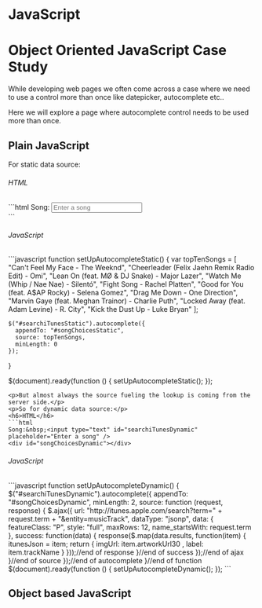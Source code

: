 # JavaScript
<h1>Object Oriented JavaScript Case Study</h1>
<p>While developing web pages we often come across a case where we need to use a control more than once like datepicker, autocomplete etc..</p>
<p>Here we will explore a page where autocomplete control needs to be used more than once.</p>

<h2>Plain JavaScript</h2>
<p>For static data source:</p>
<h6>HTML</h6>
```html
Song:&nbsp;<input type="text" id="searchiTunesStatic" placeholder="Enter a song" />
<div id="songChoicesStatic"></div>
```
<h6>JavaScript</h6>
```javascript
function setUpAutocompleteStatic() {
    var topTenSongs = [ "Can't Feel My Face - The Weeknd", "Cheerleader (Felix Jaehn Remix Radio Edit) - Omi", "Lean On (feat. MØ & DJ Snake) - Major Lazer",
        "Watch Me (Whip / Nae Nae) - Silentó", "Fight Song - Rachel Platten", "Good for You (feat. A$AP Rocky) - Selena Gomez",
        "Drag Me Down - One Direction", "Marvin Gaye (feat. Meghan Trainor) - Charlie Puth", "Locked Away (feat. Adam Levine) - R. City",
        "Kick the Dust Up - Luke Bryan" 
      ];
    
    $("#searchiTunesStatic").autocomplete({
      appendTo: "#songChoicesStatic",
      source: topTenSongs,
      minLength: 0
    });
}

$(document).ready(function () {
  setUpAutocompleteStatic();
});
```
<p>But almost always the source fueling the lookup is coming from the server side.</p>
<p>So for dynamic data source:</p>
<h6>HTML</h6>
```html
Song:&nbsp;<input type="text" id="searchiTunesDynamic" placeholder="Enter a song" />
<div id="songChoicesDynamic"></div>
```
<h6>JavaScript</h6>
```javascript
function setUpAutocompleteDynamic() {
    $("#searchiTunesDynamic").autocomplete({
        appendTo: "#songChoicesDynamic",
        minLength: 2,
        source: function (request, response) {
            $.ajax({
                url: "http://itunes.apple.com/search?term=" + request.term + "&entity=musicTrack",
                dataType: "jsonp",
                data: {
                    featureClass: "P",
                    style: "full",
                    maxRows: 12,
                    name_startsWith: request.term
                },
                success: function(data) {
                    response($.map(data.results, function(item) {
                        itunesJson = item;
                        return {
                            imgUrl: item.artworkUrl30 ,
                            label: item.trackName
                        }
                    }));//end of response
                }//end of success
            });//end of ajax
        }//end of source
    });//end of autocomplete
}//end of function
$(document).ready(function () {
  setUpAutocompleteDynamic();
});
```
<h2>Object based JavaScript</h2>
